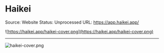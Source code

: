 # Haikei

Source: Website
Status: Unprocessed
URL: https://app.haikei.app/

![https://haikei.app/haikei-cover.png](https://haikei.app/haikei-cover.png)

---

![haikei-cover.png](Haikei%2059cf0fcaa0b94d7d9b62ffbd95a5a817/haikei-cover.png)
